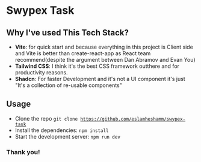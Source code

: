 # Swypex Task

## Why I've used This Tech Stack?
- <b>Vite</b>: for quick start and because everything in this project is Client side and Vite is better than create-react-app as React team recommend(despite the argument between Dan Abramov and Evan You)
- <b>Tailwind CSS</b>: I think it's the best CSS framework outthere and for productivity reasons.
- <b>Shadcn</b>: For faster Development and it's not a UI component it's just "It's a collection of re-usable components" 

## Usage
- Clone the repo <code>git clone https://github.com/eslamheshamm/swypex-task</code>
- Install the dependencies: <code>npm install</code>
- Start the development server: <code>npm run dev</code>

### Thank you!
